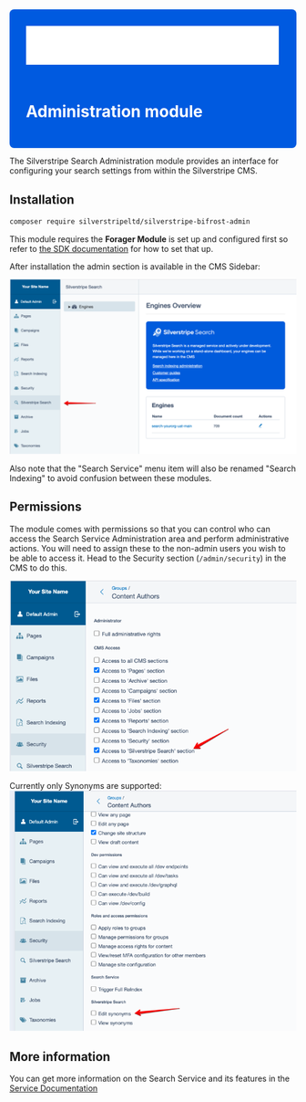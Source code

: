 <div style="
    background-color: #005ae0;
    color: white;
    border-radius: 8px;
    flex-direction: column;
    align-items: start;
    gap: 1.6rem;
    padding: 1.8rem;
    display: flex;"
>
    <img src="./docs/images/logo.svg" alt="Silverstripe Search"/>
    <h1>Administration module</h1>
</div>

The Silverstripe Search Administration module provides an interface for configuring your search settings from within the Silverstripe CMS.

## Installation


```sh
composer require silverstripeltd/silverstripe-bifrost-admin
```

This module requires the **Forager Module** is set up and configured first so refer to [the SDK documentation](https://github.com/silverstripeltd/silverstripe-search-sdk) for how to set that up.

After installation the admin section is available in the CMS Sidebar:

![Administration screen](./docs/images/admin1.png)

Also note that the "Search Service" menu item will also be renamed "Search Indexing" to avoid confusion between these modules. 

## Permissions

The module comes with permissions so that you can control who can access the Search Service Administration area and perform administrative actions. You will need to assign these to the non-admin users you wish to be able to access it. Head to the Security section (`/admin/security`) in the CMS to do this.

![Available admin section permissions](./docs/images/permissions1.png)

Currently only Synonyms are supported:
![Available synonym permissions](./docs/images/permissions2.png)

## More information

You can get more information on the Search Service and its features in the [Service Documentation](https://search.silverstripe.cloud/resources/guides/index.html)
